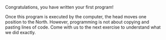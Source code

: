 Congratulations, you have written your first program!
 
Once this program is executed by the computer, the head moves one position to the North.
However, programming is not about copying and pasting lines of code.
Come with us to the next exercise to understand what we did exactly.
